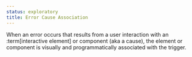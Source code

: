 ```yaml
---
status: exploratory
title: Error Cause Association
---
```


When an error occurs that results from a user interaction with an :term[interactive element] or component (aka a cause), the element or component is visually and programmatically associated with the trigger.